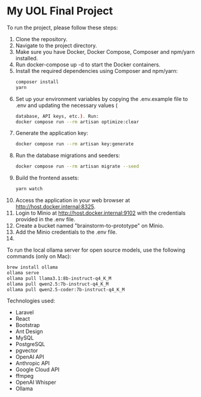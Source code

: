 My UOL Final Project
=================

To run the project, please follow these steps:

1. Clone the repository.
2. Navigate to the project directory.
3. Make sure you have Docker, Docker Compose, Composer and npm/yarn installed.
4. Run docker-compose up -d to start the Docker containers.
5. Install the required dependencies using Composer and npm/yarn:
    ```bash
   composer install
   yarn
    ```
6. Set up your environment variables by copying the .env.example file to .env and updating the necessary values (
   ```bash
   database, API keys, etc.). Run:
   docker compose run --rm artisan optimize:clear
    ```
7. Generate the application key:
   ```bash
   docker compose run --rm artisan key:generate
    ```
8. Run the database migrations and seeders:
   ```bash
   docker compose run --rm artisan migrate --seed
    ```
9. Build the frontend assets:
   ```bash
   yarn watch
    ```
10. Access the application in your web browser at http://host.docker.internal:8325.
11. Login to Minio at http://host.docker.internal:9102 with the credentials provided in the .env file.
12. Create a bucket named "brainstorm-to-prototype" on Minio.
13. Add the Minio credentials to the .env file.
14.

To run the local ollama server for open source models, use the following commands (only on Mac):

```bash
brew install ollama
ollama serve
ollama pull llama3.1:8b-instruct-q4_K_M
ollama pull qwen2.5:7b-instruct-q4_K_M
ollama pull qwen2.5-coder:7b-instruct-q4_K_M
```

Technologies used:

- Laravel
- React
- Bootstrap
- Ant Design
- MySQL
- PostgreSQL
- pgvector
- OpenAI API
- Anthropic API
- Google Cloud API
- ffmpeg
- OpenAI Whisper
- Ollama
